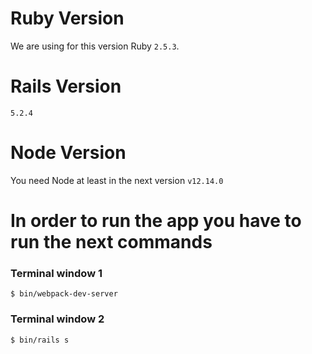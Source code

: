 # Ruby Version
We are using for this version Ruby `2.5.3`.

# Rails Version
`5.2.4`

# Node Version
You need Node at least in the next version `v12.14.0`

# In order to run the app you have to run  the next commands
### Terminal window 1
`$ bin/webpack-dev-server`

### Terminal window 2
`$ bin/rails s`
